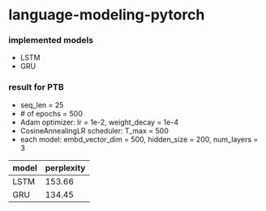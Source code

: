 # language-modeling-pytorch

### implemented models
- LSTM
- GRU

### result for PTB
- seq_len = 25
- \# of epochs = 500
- Adam optimizer: lr = 1e-2, weight_decay = 1e-4
- CosineAnnealingLR scheduler: T_max = 500
- each model: embd_vector_dim = 500, hidden_size = 200, num_layers = 3

| model | perplexity |
|-------|------------|
| LSTM  | 153.66     |
| GRU   | 134.45     |
